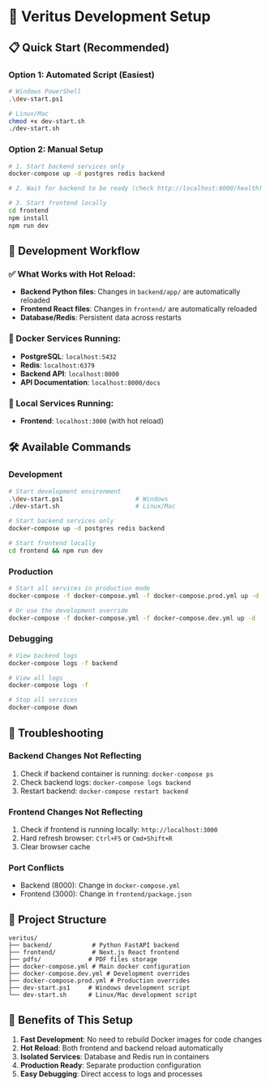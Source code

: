 # 🚀 Veritus Development Setup

## 📋 Quick Start (Recommended)

### Option 1: Automated Script (Easiest)
```bash
# Windows PowerShell
.\dev-start.ps1

# Linux/Mac
chmod +x dev-start.sh
./dev-start.sh
```

### Option 2: Manual Setup
```bash
# 1. Start backend services only
docker-compose up -d postgres redis backend

# 2. Wait for backend to be ready (check http://localhost:8000/health)

# 3. Start frontend locally
cd frontend
npm install
npm run dev
```

## 🔄 Development Workflow

### ✅ What Works with Hot Reload:
- **Backend Python files**: Changes in `backend/app/` are automatically reloaded
- **Frontend React files**: Changes in `frontend/` are automatically reloaded
- **Database/Redis**: Persistent data across restarts

### 🐳 Docker Services Running:
- **PostgreSQL**: `localhost:5432`
- **Redis**: `localhost:6379`
- **Backend API**: `localhost:8000`
- **API Documentation**: `localhost:8000/docs`

### 🎨 Local Services Running:
- **Frontend**: `localhost:3000` (with hot reload)

## 🛠️ Available Commands

### Development
```bash
# Start development environment
.\dev-start.ps1                    # Windows
./dev-start.sh                     # Linux/Mac

# Start backend services only
docker-compose up -d postgres redis backend

# Start frontend locally
cd frontend && npm run dev
```

### Production
```bash
# Start all services in production mode
docker-compose -f docker-compose.yml -f docker-compose.prod.yml up -d

# Or use the development override
docker-compose -f docker-compose.yml -f docker-compose.dev.yml up -d
```

### Debugging
```bash
# View backend logs
docker-compose logs -f backend

# View all logs
docker-compose logs -f

# Stop all services
docker-compose down
```

## 🔧 Troubleshooting

### Backend Changes Not Reflecting
1. Check if backend container is running: `docker-compose ps`
2. Check backend logs: `docker-compose logs backend`
3. Restart backend: `docker-compose restart backend`

### Frontend Changes Not Reflecting
1. Check if frontend is running locally: `http://localhost:3000`
2. Hard refresh browser: `Ctrl+F5` or `Cmd+Shift+R`
3. Clear browser cache

### Port Conflicts
- Backend (8000): Change in `docker-compose.yml`
- Frontend (3000): Change in `frontend/package.json`

## 📁 Project Structure
```
veritus/
├── backend/           # Python FastAPI backend
├── frontend/          # Next.js React frontend
├── pdfs/             # PDF files storage
├── docker-compose.yml # Main docker configuration
├── docker-compose.dev.yml # Development overrides
├── docker-compose.prod.yml # Production overrides
├── dev-start.ps1     # Windows development script
└── dev-start.sh      # Linux/Mac development script
```

## 🎯 Benefits of This Setup

1. **Fast Development**: No need to rebuild Docker images for code changes
2. **Hot Reload**: Both frontend and backend reload automatically
3. **Isolated Services**: Database and Redis run in containers
4. **Production Ready**: Separate production configuration
5. **Easy Debugging**: Direct access to logs and processes
